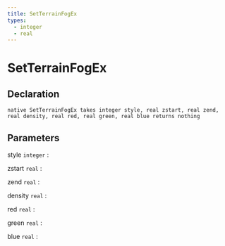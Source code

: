 ```yaml
---
title: SetTerrainFogEx
types:
  - integer
  - real
---
```


# SetTerrainFogEx

## Declaration

```jass
native SetTerrainFogEx takes integer style, real zstart, real zend, real density, real red, real green, real blue returns nothing
```

## Parameters
style `integer`
: 

zstart `real`
: 

zend `real`
: 

density `real`
: 

red `real`
: 

green `real`
: 

blue `real`
: 
